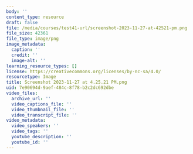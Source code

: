 ```yaml
---
body: ''
content_type: resource
draft: false
file: /media/courses/test41-url/screenshot-2023-11-27-at-42521-pm.png
file_size: 42361
file_type: image/png
image_metadata:
  caption: ''
  credit: ''
  image-alt: ''
learning_resource_types: []
license: https://creativecommons.org/licenses/by-nc-sa/4.0/
resourcetype: Image
title: Screenshot 2023-11-27 at 4.25.21 PM.png
uid: 7e90694d-9aef-484c-8f78-b2c2dc692dbe
video_files:
  archive_url: ''
  video_captions_file: ''
  video_thumbnail_file: ''
  video_transcript_file: ''
video_metadata:
  video_speakers: ''
  video_tags: ''
  youtube_description: ''
  youtube_id: ''
---
```

